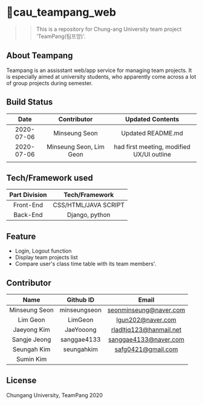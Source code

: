 # :dragon_face:cau_teampang_web
>> This is a repository for Chung-ang University team project 'TeamPang(팀프앙)'. 

## About Teampang  
Teampang is an assisstant web/app service for managing team projects. It is especially aimed at university students, who apparently come across a lot of group projects during semester.  

## Build Status  
| **Date** | **Contributor** | **Updated Contents** |
|:----:|:-----------:|:----------------:|
|2020-07-06|Minseung Seon|Updated README.md|
|2020-07-06|Minseung Seon, Lim Geon|had first meeting, modified UX/UI outline|
| | | | 

## Tech/Framework used  
| **Part Division** | **Tech/Framework** |
|:-------------:|:--------------:|
|Front-End|CSS/HTML/JAVA SCRIPT|
|Back-End|Django, python|

## Feature  
* Login, Logout function  
* Display team projects list  
* Compare user's class time table with its team members'. 

## Contributor  
| **Name** |**Github ID**|**Email**|
|:--------:|:-----------:|:-------:|
|Minseung Seon|minseungseon|seonminseung@naver.com|
|Lim Geon|LimGeon|lgun202@naver.com|
|Jaeyong Kim|JaeYooong|rladltjq123@hanmail.net|
|Sangje Jeong|sanggae4133|sanggae4133@naver.com|
|Seungah Kim|seungahkim|safg0421@gmail.com|
|Sumin Kim|||
  
## License  
Chungang University, TeamPang 2020


